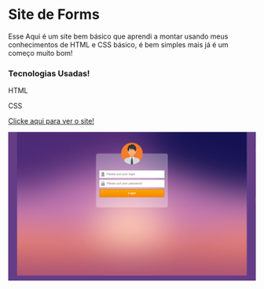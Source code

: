 # Site de Forms

<p>Esse Aqui é um site bem básico que aprendi a montar usando meus conhecimentos de HTML e CSS básico, é bem simples mais já é um começo muito bom!

<h3>Tecnologias Usadas!</h3>
<p>HTML
<p>CSS


<a href="https://brunokarbow.github.io/Sites/"> Clicke aqui para ver o site! </a>

<img src="imagens/Screenshot_4.png" alt=" Foto da Página">
